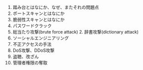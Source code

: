 1. 踏み台とはなにか、なぜ、またそれの問題点
2. ポートスキャンとはなにか
3. 脆弱性スキャンとはなにか
4. パスワードクラック
  1. 総当たり攻撃(brute force attack)
	2. 辞書攻撃(dictionary attack)
  3. ソーシャルエンジニアリング
5. 不正アクセスの手法
6. DoS攻撃、DDoS攻撃
7. 盗聴、改ざん
8. 管理者権限の奪取
